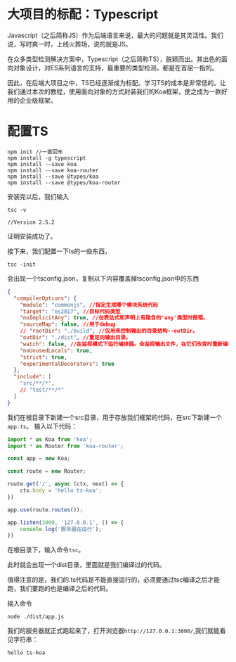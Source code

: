 大项目的标配：Typescript
===========

Javascript（之后简称JS）作为后端语言来说，最大的问题就是其灵活性。我们说，写时爽一时，上线火葬场，说的就是JS。

在众多类型检测解决方案中，Typescript（之后简称TS），脱颖而出。其出色的面向对象设计，对ES系列语言的支持，最重要的类型检测，都是在首屈一指的。

因此，在后端大项目之中，TS已经逐渐成为标配。学习TS的成本是非常低的。让我们通过本次的教程，使用面向对象的方式封装我们的Koa框架，使之成为一款好用的企业级框架。

配置TS
===========

```
npm init //一直回车
npm install -g typescript
npm install --save koa
npm install --save koa-router
npm install --save @types/koa
npm install --save @types/koa-router
```

安装完以后，我们输入
```
tsc -v

//Version 2.5.2
```
证明安装成功了。

接下来，我们配置一下ts的一些东西，
```
tsc -init
```
会出现一个tsconfig.json，复制以下内容覆盖掉tsconfig.json中的东西
```json
{
  "compilerOptions": {
    "module": "commonjs", //指定生成哪个模块系统代码
    "target": "es2017", //目标代码类型
    "noImplicitAny": true, //在表达式和声明上有隐含的'any'类型时报错。
    "sourceMap": false, //用于debug   
    // "rootDir": "./build", //仅用来控制输出的目录结构--outDir。
    "outDir": "./dist", //重定向输出目录。   
    "watch": false, //在监视模式下运行编译器。会监视输出文件，在它们改变时重新编译。
    "noUnusedLocals": true,
    "strict": true,
    "experimentalDecorators": true
  },
  "include": [
    "src/**/*",
    // "test/**/*"
  ]
}
```
我们在根目录下新建一个src目录，用于存放我们框架的代码，在src下新建一个``app.ts``。
输入以下代码：

```javascript
import * as Koa from 'koa';
import * as Router from 'koa-router';

const app = new Koa;

const route = new Router;

route.get('/', async (ctx, next) => {
    ctx.body = 'hello ts-koa';
})

app.use(route.routes());

app.listen(3000, '127.0.0.1', () => {
    console.log('服务器在运行');
})


```

在根目录下，输入命令```tsc```。

此时就会出现一个dist目录，里面就是我们编译过的代码。

值得注意的是，我们的.ts代码是不能直接运行的，必须要通过tsc编译之后才能跑，我们要跑的也是编译之后的代码。

输入命令
```
node ./dist/app.js
```
我们的服务器就正式跑起来了，打开浏览器``http://127.0.0.1:3000/``,我们就能看见字符串：
```
hello ts-koa
```





